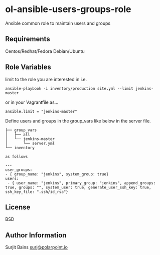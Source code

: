  ol-ansible-users-groups-role	 
 =========

 Ansible common role to maintain users and groups

 Requirements
 ------------

 Centos/Redhat/Fedora
 Debian/Ubuntu


 Role Variables
 --------------

limit to the role you are interested in i.e.

```
ansible-playbook -i inventory/production site.yml --limit jenkins-master
```

or in your Vagrantfile as...

```
ansible.limit = "jenkins-master"
```

Define users and groups in the group_vars like below in the server file.
 
 
 ```
├── group_vars
│   ├── all
│   └── jenkins-master
│       └── server.yml
└── inventory
 
 as follows 
 
---
user_groups:
 - { group_name: "jenkins", system_group: true}
users:
  - { user_name: "jenkins", primary_group: "jenkins", append_groups: true, groups: "", system_user: true, generate_user_ssh_key: true, ssh_key_file: ".ssh/id_rsa"}

 ```
 


 License
 -------

 BSD

 Author Information
 ------------------

 Surjit Bains <surj@polarpoint.io> 
